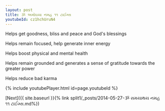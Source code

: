 ```yaml
---
layout: post
title: ૐ અમોઘયા નમહ ૧૧ ટાઈમ્સ
youtubeId: cz1hchUruN4
---
```

 
 
Helps get goodness, bliss and peace and God's blessings
 
Helps remain focused, help generate inner energy 
 
Helps boost physical and mental health 
 
Helps remain grounded and generates a sense of gratitude towards the greater power 
 
Helps reduce bad karma
 
 
 
 


{% include youtubePlayer.html id=page.youtubeId %}
 
[Next]({{ site.baseurl }}{% link  split1/_posts/2014-05-27-ૐ સમયાથય નમહ ૧૧ ટાઈમ્સ.md%})
 
